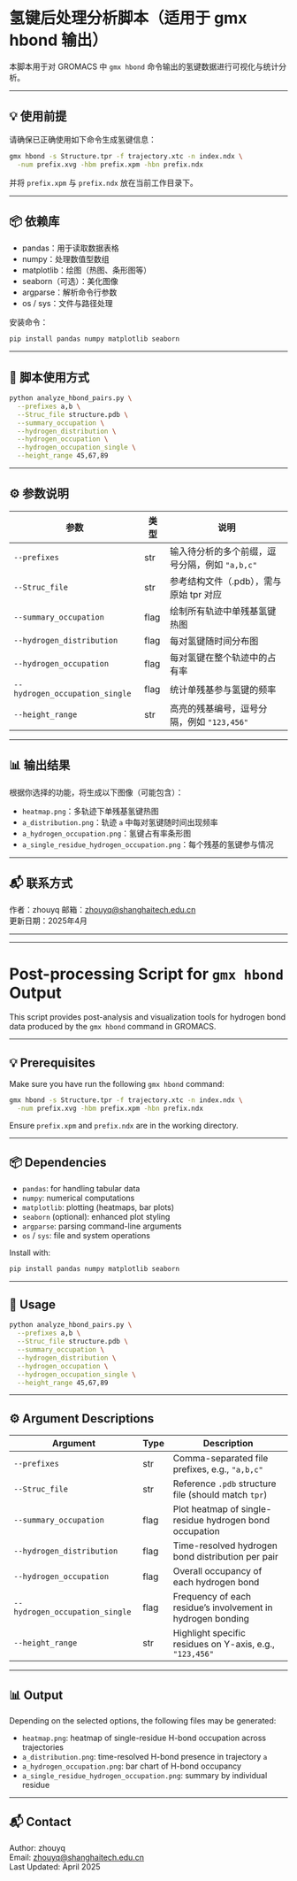 # 氢键后处理分析脚本（适用于 gmx hbond 输出）

本脚本用于对 GROMACS 中 `gmx hbond` 命令输出的氢键数据进行可视化与统计分析。

---

## 💡 使用前提

请确保已正确使用如下命令生成氢键信息：

```bash
gmx hbond -s Structure.tpr -f trajectory.xtc -n index.ndx \
  -num prefix.xvg -hbm prefix.xpm -hbn prefix.ndx
```

并将 `prefix.xpm` 与 `prefix.ndx` 放在当前工作目录下。

---

## 📦 依赖库

- pandas：用于读取数据表格  
- numpy：处理数值型数组  
- matplotlib：绘图（热图、条形图等）  
- seaborn（可选）：美化图像  
- argparse：解析命令行参数  
- os / sys：文件与路径处理  

安装命令：

```bash
pip install pandas numpy matplotlib seaborn
```

---

## 🚀 脚本使用方式

```bash
python analyze_hbond_pairs.py \
  --prefixes a,b \
  --Struc_file structure.pdb \
  --summary_occupation \
  --hydrogen_distribution \
  --hydrogen_occupation \
  --hydrogen_occupation_single \
  --height_range 45,67,89
```

---

## ⚙️ 参数说明

| 参数 | 类型 | 说明 |
|------|------|------|
| `--prefixes` | str | 输入待分析的多个前缀，逗号分隔，例如 `"a,b,c"` |
| `--Struc_file` | str | 参考结构文件（.pdb），需与原始 tpr 对应 |
| `--summary_occupation` | flag | 绘制所有轨迹中单残基氢键热图 |
| `--hydrogen_distribution` | flag | 每对氢键随时间分布图 |
| `--hydrogen_occupation` | flag | 每对氢键在整个轨迹中的占有率 |
| `--hydrogen_occupation_single` | flag | 统计单残基参与氢键的频率 |
| `--height_range` | str | 高亮的残基编号，逗号分隔，例如 `"123,456"` |

---

## 📊 输出结果

根据你选择的功能，将生成以下图像（可能包含）：

- `heatmap.png`：多轨迹下单残基氢键热图
- `a_distribution.png`：轨迹 `a` 中每对氢键随时间出现频率
- `a_hydrogen_occupation.png`：氢键占有率条形图
- `a_single_residue_hydrogen_occupation.png`：每个残基的氢键参与情况

---

## 📬 联系方式
作者：zhouyq
邮箱：zhouyq@shanghaitech.edu.cn  
更新日期：2025年4月

---
   

   
---

# Post-processing Script for `gmx hbond` Output

This script provides post-analysis and visualization tools for hydrogen bond data produced by the `gmx hbond` command in GROMACS.

---

## 💡 Prerequisites

Make sure you have run the following `gmx hbond` command:

```bash
gmx hbond -s Structure.tpr -f trajectory.xtc -n index.ndx \
  -num prefix.xvg -hbm prefix.xpm -hbn prefix.ndx
```

Ensure `prefix.xpm` and `prefix.ndx` are in the working directory.

---

## 📦 Dependencies

- `pandas`: for handling tabular data  
- `numpy`: numerical computations  
- `matplotlib`: plotting (heatmaps, bar plots)  
- `seaborn` (optional): enhanced plot styling  
- `argparse`: parsing command-line arguments  
- `os` / `sys`: file and system operations  

Install with:

```bash
pip install pandas numpy matplotlib seaborn
```

---

## 🚀 Usage

```bash
python analyze_hbond_pairs.py \
  --prefixes a,b \
  --Struc_file structure.pdb \
  --summary_occupation \
  --hydrogen_distribution \
  --hydrogen_occupation \
  --hydrogen_occupation_single \
  --height_range 45,67,89
```

---

## ⚙️ Argument Descriptions

| Argument | Type | Description |
|----------|------|-------------|
| `--prefixes` | str | Comma-separated file prefixes, e.g., `"a,b,c"` |
| `--Struc_file` | str | Reference `.pdb` structure file (should match `tpr`) |
| `--summary_occupation` | flag | Plot heatmap of single-residue hydrogen bond occupation |
| `--hydrogen_distribution` | flag | Time-resolved hydrogen bond distribution per pair |
| `--hydrogen_occupation` | flag | Overall occupancy of each hydrogen bond |
| `--hydrogen_occupation_single` | flag | Frequency of each residue’s involvement in hydrogen bonding |
| `--height_range` | str | Highlight specific residues on Y-axis, e.g., `"123,456"` |

---

## 📊 Output

Depending on the selected options, the following files may be generated:

- `heatmap.png`: heatmap of single-residue H-bond occupation across trajectories
- `a_distribution.png`: time-resolved H-bond presence in trajectory `a`
- `a_hydrogen_occupation.png`: bar chart of H-bond occupancy
- `a_single_residue_hydrogen_occupation.png`: summary by individual residue

---

## 📬 Contact

Author: zhouyq  
Email: zhouyq@shanghaitech.edu.cn  
Last Updated: April 2025
